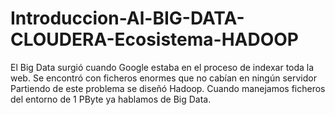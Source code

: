 # Introduccion-Al-BIG-DATA-CLOUDERA-Ecosistema-HADOOP
El Big Data surgió cuando Google estaba en el proceso de indexar toda la web. Se encontró con ficheros enormes que no cabían en ningún servidor
Partiendo de este problema se diseñó Hadoop. Cuando manejamos ficheros del entorno de 1 PByte ya hablamos de Big Data.
